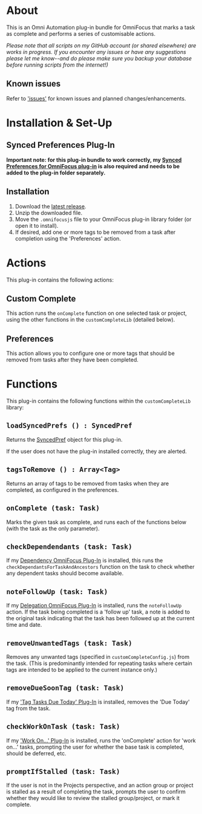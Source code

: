 # About

This is an Omni Automation plug-in bundle for OmniFocus that marks a task as complete and performs a series of customisable actions.

_Please note that all scripts on my GitHub account (or shared elsewhere) are works in progress. If you encounter any issues or have any suggestions please let me know--and do please make sure you backup your database before running scripts from the internet!)_

## Known issues 

Refer to ['issues'](https://github.com/ksalzke/custom-complete-omnifocus-plugin/issues) for known issues and planned changes/enhancements.

# Installation & Set-Up

## Synced Preferences Plug-In

**Important note: for this plug-in bundle to work correctly, my [Synced Preferences for OmniFocus plug-in](https://github.com/ksalzke/synced-preferences-for-omnifocus) is also required and needs to be added to the plug-in folder separately.**

## Installation

1. Download the [latest release](https://github.com/ksalzke/move-to-action-group-omnifocus-plugin/releases/latest).
2. Unzip the downloaded file.
3. Move the `.omnifocusjs` file to your OmniFocus plug-in library folder (or open it to install).
4. If desired, add one or more tags to be removed from a task after completion using the 'Preferences' action.

# Actions

This plug-in contains the following actions:

## Custom Complete

This action runs the `onComplete` function on one selected task or project, using the other functions in the `customCompleteLib` (detailed below).

## Preferences

This action allows you to configure one or more tags that should be removed from tasks after they have been completed.

# Functions

This plug-in contains the following functions within the `customCompleteLib` library:

## `loadSyncedPrefs () : SyncedPref`

Returns the [SyncedPref](https://github.com/ksalzke/synced-preferences-for-omnifocus) object for this plug-in.

If the user does not have the plug-in installed correctly, they are alerted.

## `tagsToRemove () : Array<Tag>`

Returns an array of tags to be removed from tasks when they are completed, as configured in the preferences.

## `onComplete (task: Task)`

Marks the given task as complete, and runs each of the functions below (with the task as the only parameter).

## `checkDependendants (task: Task)`

If my [Dependency OmniFocus Plug-In](https://github.com/ksalzke/dependency-omnifocus-plugin) is installed, this runs the `checkDependantsForTaskAndAncestors` function on the task to check whether any dependent tasks should become available.

## `noteFollowUp (task: Task)`

If my [Delegation OmniFocus Plug-In](https://github.com/ksalzke/delegation-omnifocus-plugin) is installed, runs the `noteFollowUp` action. If the task being completed is a 'follow up' task, a note is added to the original task indicating that the task has been followed up at the current time and date.

## `removeUnwantedTags (task: Task)`

Removes any unwanted tags (specified in `customCompleteConfig.js`) from the task. (This is predominantly intended for repeating tasks where certain tags are intended to be applied to the current instance only.)

## `removeDueSoonTag (task: Task)`

If my ['Tag Tasks Due Today' Plug-In](https://github.com/ksalzke/tag-tasks-due-today-for-omnifocus) is installed, removes the 'Due Today' tag from the task.

## `checkWorkOnTask (task: Task)`

If my ['Work On...' Plug-In](https://github.com/ksalzke/work-on-omnifocus-plug-in) is installed, runs the 'onComplete' action for 'work on...' tasks, prompting the user for whether the base task is completed, should be deferred, etc.

## `promptIfStalled (task: Task)`

If the user is not in the Projects perspective, and an action group or project is stalled as a result of completing the task, prompts the user to confirm whether they would like to review the stalled group/project, or mark it complete.